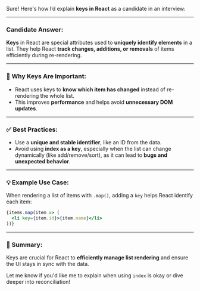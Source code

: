 Sure! Here's how I’d explain **keys in React** as a candidate in an interview:

---

### **Candidate Answer:**

**Keys** in React are special attributes used to **uniquely identify elements** in a list. They help React **track changes, additions, or removals** of items efficiently during re-rendering.

---

### 🔑 **Why Keys Are Important:**
- React uses keys to **know which item has changed** instead of re-rendering the whole list.
- This improves **performance** and helps avoid **unnecessary DOM updates**.

---

### ✅ **Best Practices:**
- Use a **unique and stable identifier**, like an ID from the data.
- Avoid using **index as a key**, especially when the list can change dynamically (like add/remove/sort), as it can lead to **bugs and unexpected behavior**.

---

### 💡 **Example Use Case:**
When rendering a list of items with `.map()`, adding a `key` helps React identify each item:

```jsx
{items.map(item => (
  <li key={item.id}>{item.name}</li>
))}
```

---

### 🧠 Summary:
Keys are crucial for React to **efficiently manage list rendering** and ensure the UI stays in sync with the data.

Let me know if you'd like me to explain when using `index` is okay or dive deeper into reconciliation!
